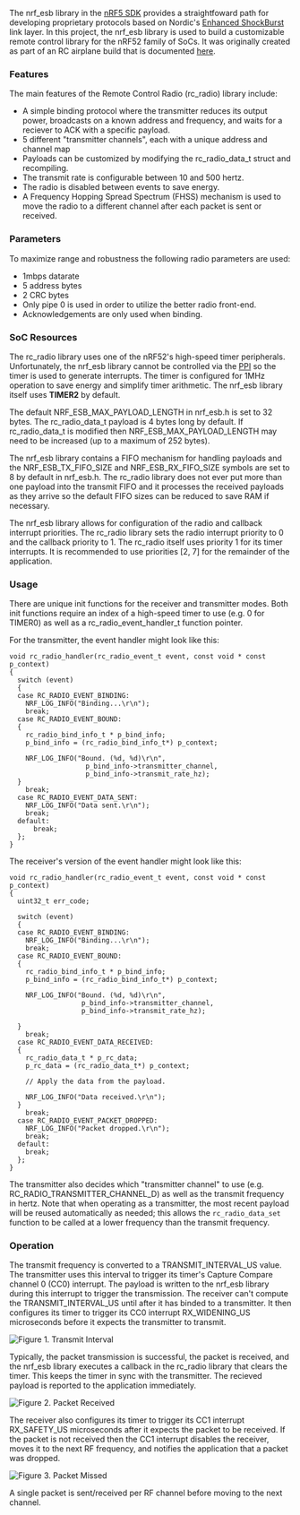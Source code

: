 The nrf_esb library in the [nRF5 SDK](http://developer.nordicsemi.com/nRF5_SDK/) provides a straightfoward path for developing proprietary protocols based on Nordic's [Enhanced ShockBurst](https://devzone.nordicsemi.com/blogs/783/intro-to-shockburstenhanced-shockburst/) link layer. In this project, the nrf_esb library is used to build a customizable remote control library for the nRF52 family of SoCs. It was originally created as part of an RC airplane build that is documented [here](http://inductivekickback.blogspot.com/2017/10/poly.html).

### Features
The main features of the Remote Control Radio (rc_radio) library include:

 - A simple binding protocol where the transmitter reduces its output power, broadcasts on a known address and frequency, and waits for a reciever to ACK with a specific payload.
 - 5 different "transmitter channels", each with a unique address and channel map
 - Payloads can be customized by modifying the rc_radio_data_t struct and recompiling.
 - The transmit rate is configurable between 10 and 500 hertz.
 - The radio is disabled between events to save energy.
 - A Frequency Hopping Spread Spectrum (FHSS) mechanism is used to move the radio to a different channel after each packet is sent or received.

### Parameters
 To maximize range and robustness the following radio parameters are used:
 
 - 1mbps datarate
 - 5 address bytes
 - 2 CRC bytes
 - Only pipe 0 is used in order to utilize the better radio front-end.
 - Acknowledgements are only used when binding.

### SoC Resources
The rc_radio library uses one of the nRF52's high-speed timer peripherals. Unfortunately, the nrf_esb library cannot be controlled via the [PPI](https://infocenter.nordicsemi.com/index.jsp?topic=%2Fcom.nordic.infocenter.nrf52832.ps.v1.1%2Fppi.html) so the timer is used to generate interrupts. The timer is configured for 1MHz operation to save energy and simplify timer arithmetic. The nrf_esb library itself uses **TIMER2** by default.

The default NRF_ESB_MAX_PAYLOAD_LENGTH in nrf_esb.h is set to 32 bytes. The rc_radio_data_t payload is 4 bytes long by default. If rc_radio_data_t is modified then NRF_ESB_MAX_PAYLOAD_LENGTH may need to be increased (up to a maximum of 252 bytes). 

The nrf_esb library contains a FIFO mechanism for handling payloads and the NRF_ESB_TX_FIFO_SIZE and NRF_ESB_RX_FIFO_SIZE symbols are set to 8 by default in nrf_esb.h. The rc_radio library does not ever put more than one payload into the transmit FIFO and it processes the received payloads as they arrive so the default FIFO sizes can be reduced to save RAM if necessary.

The nrf_esb library allows for configuration of the radio and callback interrupt priorities. The rc_radio library sets the radio interrupt priority to 0 and the callback priority to 1. The rc_radio itself uses priority 1 for its timer interrupts. It is recommended to use priorities [2, 7] for the remainder of the application.

### Usage
There are unique init functions for the receiver and transmitter modes. Both init functions require an index of a high-speed timer to use (e.g. 0 for TIMER0) as well as a rc_radio_event_handler_t function pointer.

For the transmitter, the event handler might look like this:

```
void rc_radio_handler(rc_radio_event_t event, const void * const p_context)
{
  switch (event)
  {
  case RC_RADIO_EVENT_BINDING:
    NRF_LOG_INFO("Binding...\r\n");
    break;
  case RC_RADIO_EVENT_BOUND:
  {
    rc_radio_bind_info_t * p_bind_info;
    p_bind_info = (rc_radio_bind_info_t*) p_context;

    NRF_LOG_INFO("Bound. (%d, %d)\r\n",
                   p_bind_info->transmitter_channel,
                   p_bind_info->transmit_rate_hz);
  }
    break;
  case RC_RADIO_EVENT_DATA_SENT:
    NRF_LOG_INFO("Data sent.\r\n");
    break;
  default:
      break;
  };
}
```
The receiver's version of the event handler might look like this:
```
void rc_radio_handler(rc_radio_event_t event, const void * const p_context)
{
  uint32_t err_code;

  switch (event)
  {
  case RC_RADIO_EVENT_BINDING:
    NRF_LOG_INFO("Binding...\r\n");
    break;
  case RC_RADIO_EVENT_BOUND:
  {
    rc_radio_bind_info_t * p_bind_info;
    p_bind_info = (rc_radio_bind_info_t*) p_context;

    NRF_LOG_INFO("Bound. (%d, %d)\r\n",
                  p_bind_info->transmitter_channel,
                  p_bind_info->transmit_rate_hz);

  }
    break;
  case RC_RADIO_EVENT_DATA_RECEIVED:
  {
    rc_radio_data_t * p_rc_data;
    p_rc_data = (rc_radio_data_t*) p_context;

    // Apply the data from the payload.

    NRF_LOG_INFO("Data received.\r\n");
  }
    break;
  case RC_RADIO_EVENT_PACKET_DROPPED:
    NRF_LOG_INFO("Packet dropped.\r\n");
    break;
  default:
    break;
  };
}
```
The transmitter also decides which "transmitter channel" to use (e.g. RC_RADIO_TRANSMITTER_CHANNEL_D) as well as the transmit frequency in hertz. Note that when operating as a transmitter, the most recent payload will be reused automatically as needed; this allows the `rc_radio_data_set` function to be called at a lower frequency than the transmit frequency.

### Operation
The transmit frequency is converted to a TRANSMIT_INTERVAL_US value. The transmitter uses this interval to trigger its timer's Capture Compare channel 0 (CC0) interrupt. The payload is written to the nrf_esb library during this interrupt to trigger the transmission. The receiver can't compute the TRANSMIT_INTERVAL_US until after it has binded to a transmitter. It then configures its timer to trigger its CC0 interrupt RX_WIDENING_US microseconds before it expects the transmitter to transmit.

![Figure 1. Transmit Interval](https://cloud.githubusercontent.com/assets/6494431/26183685/306c44fc-3b35-11e7-9f98-c0bf76848927.png)

Typically, the packet transmission is successful, the packet is received, and the nrf_esb library executes a callback in the rc_radio library that clears the timer. This keeps the timer in sync with the transmitter. The recieved payload is reported to the application immediately.

![Figure 2. Packet Received](https://cloud.githubusercontent.com/assets/6494431/26183687/323d3098-3b35-11e7-8a89-53b7f9db348c.png)

The receiver also configures its timer to trigger its CC1 interrupt RX_SAFETY_US microseconds after it expects the packet to be received. If the packet is not received then the CC1 interrupt disables the receiver, moves it to the next RF frequency, and notifies the application that a packet was dropped.

![Figure 3. Packet Missed](https://cloud.githubusercontent.com/assets/6494431/26183688/33bd8cce-3b35-11e7-90d7-b8356425945b.png)

A single packet is sent/received per RF channel before moving to the next channel.
